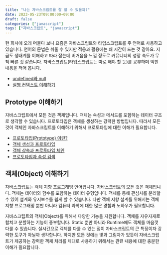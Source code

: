 ```yaml
---
title: "나는 자바스크립트를 잘 할 수 있을까?"
date: 2023-05-23T09:00:00+09:00
draft: false
categories: ["javascript"]
tags: ["자바스크립트", "javascript"]
---
```


현 회사에 오래 머물다 보니 요즘은 자바스크립트와 타입스크립트를 주 언어로 사용하고 있습니다. 언어의 문법은 쉬울 수 있지만 적응과 활용에는 꽤 시간이 드는 것 같아요. 지금도 생태계를 이해하고 따라 잡는데 버거움을 느낄 정도로 커뮤니티의 성장 속도가 무척 빠른 것 같습니다. 자바스크립트(타입스크립트는 따로 해야 할 듯)를 공부하며 익힌 내용을 적어 봅니다.



- [undefined와 null](https://blog.burt.pe.kr/posts/skyfe79-blog.contents-1729379378-post-56/)
- [실행 컨텍스트 이해하기](https://blog.burt.pe.kr/posts/skyfe79-blog.contents-1729427336-post-57/)

## Prototype 이해하기

자바스크립트에서 모든 것은 객체입니다. 객체는 속성과 메서드를 포함하는 데이터 구조로 생각할 수 있습니다. 프로토타입은 객체를 생성하는 강력한 방법입니다. 따라서 모든 것이 객체인 자바스크립트를 이해하기 위해서 프로토타입에 대한 이해가 필요합니다.

- [프로토타입(Prototype) 이란?](https://blog.burt.pe.kr/posts/skyfe79-blog.contents-1729914993-post-58/)
- [객체 생성과 프로토타입](https://blog.burt.pe.kr/posts/skyfe79-blog.contents-1730022399-post-59/)
- [객체 상속과 프로토타입 체인](https://blog.burt.pe.kr/posts/skyfe79-blog.contents-1730042772-post-60/)
- [프로토타입과 속성 검색](https://blog.burt.pe.kr/posts/skyfe79-blog.contents-1730784606-post-61/)

## 객체(Object) 이해하기

자바스크립트는 객체 지향 프로그래밍 언어입니다. 자바스크립트의 모든 것은 객체입니다. 객체는 데이터와 함수를 포함하는 데이터 유형입니다. 객체를 통해 관심사를 분리할 수 있어 설계와 유지보수를 쉽게 할 수 있습니다. 다만 객체 지향 설계를 위해서는 객체 지향 프로그래밍 뿐만 아니라 컴퓨터 과학에 대한 많은 경험과 노하우가 필요합니다. 

자바스크립트의 객체(Object)를 위해서 다양한 기능을 지원합니다. 객체를 자유자재로 합치고 분할하는 기능이 풍부합니다. Static 뿐만 아니라 Runtime에도 객체를 마음껏 다룰 수 있습니다. 실시간으로 객체를 다룰 수 있는 점이 자바스크립트의 큰 특징이자 강력한 도구가 아닐까 생각합니다. 하지만 모든 것에는 빛과 그림자가 있듯이 자바스크립트가 제공하는 강력한 객체 처리를 제대로 사용하기 위해서는 관련 내용에 대한 충분한 이해가 필요합니다.
